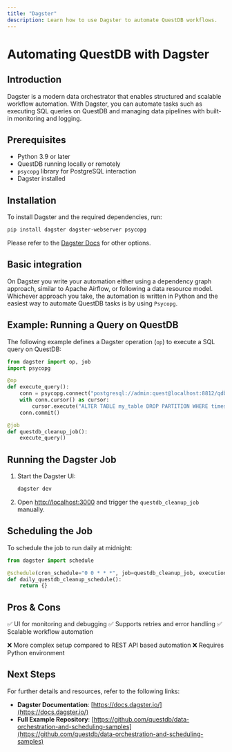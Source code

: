 ```yaml
---
title: "Dagster"
description: Learn how to use Dagster to automate QuestDB workflows.
---
```


# Automating QuestDB with Dagster

## Introduction

Dagster is a modern data orchestrator that enables structured and scalable workflow automation. With Dagster, you can automate tasks such as executing SQL queries on QuestDB and managing data pipelines with built-in monitoring and logging.

## Prerequisites

- Python 3.9 or later
- QuestDB running locally or remotely
- `psycopg` library for PostgreSQL interaction
- Dagster installed

## Installation

To install Dagster and the required dependencies, run:

```bash
pip install dagster dagster-webserver psycopg
```

Please refer to the [Dagster Docs](https://docs.dagster.io/getting-started/installation) for other options.

## Basic integration

On Dagster you write your automation either using a dependency graph approach, similar to Apache Airflow, or following
a data resource model. Whichever approach you take, the automation is written in Python and the easiest way to automate
QuestDB tasks is by using `Psycopg`.


## Example: Running a Query on QuestDB

The following example defines a Dagster operation (`op`) to execute a SQL query on QuestDB:

```python
from dagster import op, job
import psycopg

@op
def execute_query():
    conn = psycopg.connect("postgresql://admin:quest@localhost:8812/qdb")
    with conn.cursor() as cursor:
        cursor.execute("ALTER TABLE my_table DROP PARTITION WHERE timestamp < dateadd('d', -30, now());")
    conn.commit()

@job
def questdb_cleanup_job():
    execute_query()
```

## Running the Dagster Job

1. Start the Dagster UI:
   ```bash
   dagster dev
   ```
2. Open [http://localhost:3000](http://localhost:3000) and trigger the `questdb_cleanup_job` manually.

## Scheduling the Job

To schedule the job to run daily at midnight:

```python
from dagster import schedule

@schedule(cron_schedule="0 0 * * *", job=questdb_cleanup_job, execution_timezone="UTC")
def daily_questdb_cleanup_schedule():
    return {}
```

## Pros & Cons

✅ UI for monitoring and debugging
✅ Supports retries and error handling
✅ Scalable workflow automation

❌ More complex setup compared to REST API based automation
❌ Requires Python environment

## Next Steps

For further details and resources, refer to the following links:

- **Dagster Documentation**: [https://docs.dagster.io/](https://docs.dagster.io/)
- **Full Example Repository**: [https://github.com/questdb/data-orchestration-and-scheduling-samples](https://github.com/questdb/data-orchestration-and-scheduling-samples)









